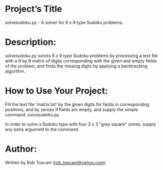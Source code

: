 # Project’s Title
solvesudoku.py - A solver for 9 x 9 type Sudoku problems.

# Description:
solvesudoku.py solves 9 x 9 type Sudoku problems by processing a text file with a 9 by 9 matrix of digits corresponding with the given and empty fields of the problem, and finds the missing digits by applying a backtracking algorithm.

# How to Use Your Project:
Fill the text file 'matrix.txt' by the given digits for fields in corresponding positions, and by zeroes 
if fields are empty, and supply the simple command: solvesudoku.py

In order to solve a Suduku type with four 3 x 3 "grey square" zones, supply any extra argument to the 
command. 

# Author:
Written by Rob Toscani (rob_toscani@yahoo.com).
